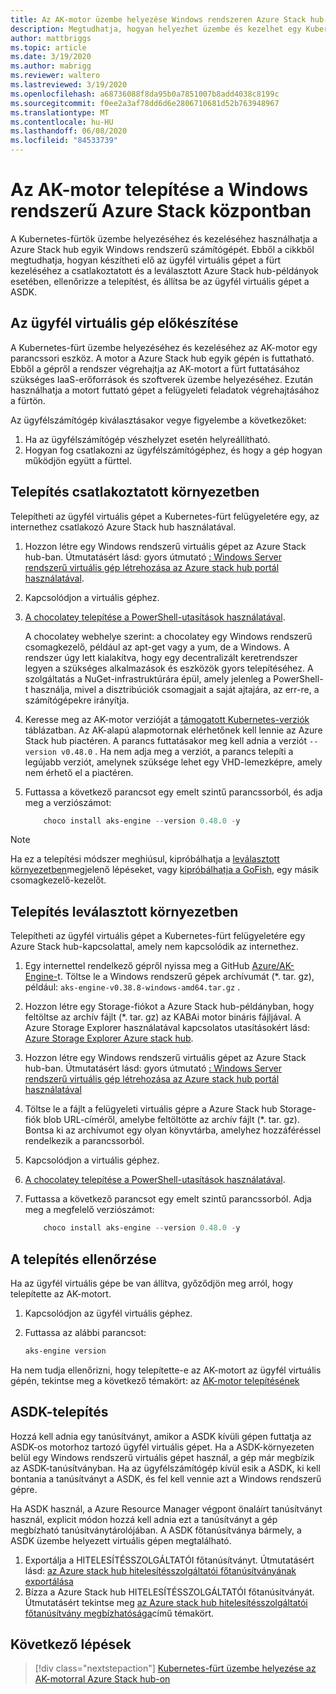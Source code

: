 ```yaml
---
title: Az AK-motor üzembe helyezése Windows rendszeren Azure Stack hub-ban
description: Megtudhatja, hogyan helyezhet üzembe és kezelhet egy Kubernetes-fürtöt egy Windows rendszerű gépen az Azure Stack hub-ban az AK-motor üzemeltetéséhez.
author: mattbriggs
ms.topic: article
ms.date: 3/19/2020
ms.author: mabrigg
ms.reviewer: waltero
ms.lastreviewed: 3/19/2020
ms.openlocfilehash: a68736088f8da95b0a7851007b8add4038c8199c
ms.sourcegitcommit: f0ee2a3af78dd6d6e2806710681d52b763948967
ms.translationtype: MT
ms.contentlocale: hu-HU
ms.lasthandoff: 06/08/2020
ms.locfileid: "84533739"
---
```

# <a name="install-the-aks-engine-on-windows-in-azure-stack-hub"></a>Az AK-motor telepítése a Windows rendszerű Azure Stack központban

A Kubernetes-fürtök üzembe helyezéséhez és kezeléséhez használhatja a Azure Stack hub egyik Windows rendszerű számítógépét. Ebből a cikkből megtudhatja, hogyan készítheti elő az ügyfél virtuális gépet a fürt kezeléséhez a csatlakoztatott és a leválasztott Azure Stack hub-példányok esetében, ellenőrizze a telepítést, és állítsa be az ügyfél virtuális gépet a ASDK.

## <a name="prepare-the-client-vm"></a>Az ügyfél virtuális gép előkészítése

A Kubernetes-fürt üzembe helyezéséhez és kezeléséhez az AK-motor egy parancssori eszköz. A motor a Azure Stack hub egyik gépén is futtatható. Ebből a gépről a rendszer végrehajtja az AK-motort a fürt futtatásához szükséges IaaS-erőforrások és szoftverek üzembe helyezéséhez. Ezután használhatja a motort futtató gépet a felügyeleti feladatok végrehajtásához a fürtön.

Az ügyfélszámítógép kiválasztásakor vegye figyelembe a következőket:

1. Ha az ügyfélszámítógép vészhelyzet esetén helyreállítható.
3. Hogyan fog csatlakozni az ügyfélszámítógéphez, és hogy a gép hogyan működjön együtt a fürttel.

## <a name="install-in-a-connected-environment"></a>Telepítés csatlakoztatott környezetben

Telepítheti az ügyfél virtuális gépet a Kubernetes-fürt felügyeletére egy, az internethez csatlakozó Azure Stack hub használatával.

1. Hozzon létre egy Windows rendszerű virtuális gépet az Azure Stack hub-ban. Útmutatásért lásd: gyors útmutató [: Windows Server rendszerű virtuális gép létrehozása az Azure stack hub portál használatával](https://docs.microsoft.com/azure-stack/user/azure-stack-quick-windows-portal).
2. Kapcsolódjon a virtuális géphez.
3. [A chocolatey telepítése a PowerShell-utasítások használatával](https://chocolatey.org/install#install-with-powershellexe). 

    A chocolatey webhelye szerint: a chocolatey egy Windows rendszerű csomagkezelő, például az apt-get vagy a yum, de a Windows. A rendszer úgy lett kialakítva, hogy egy decentralizált keretrendszer legyen a szükséges alkalmazások és eszközök gyors telepítéséhez. A szolgáltatás a NuGet-infrastruktúrára épül, amely jelenleg a PowerShell-t használja, mivel a disztribúciók csomagjait a saját ajtajára, az err-re, a számítógépekre irányítja.
4. Keresse meg az AK-motor verzióját a [támogatott Kubernetes-verziók](https://github.com/Azure/aks-engine/blob/master/docs/topics/azure-stack.md#supported-aks-engine-versions) táblázatban. Az AK-alapú alapmotornak elérhetőnek kell lennie az Azure Stack hub piactéren. A parancs futtatásakor meg kell adnia a verziót `--version v0.48.0` . Ha nem adja meg a verziót, a parancs telepíti a legújabb verziót, amelynek szüksége lehet egy VHD-lemezképre, amely nem érhető el a piactéren.
5. Futtassa a következő parancsot egy emelt szintű parancssorból, és adja meg a verziószámot:

    ```PowerShell  
        choco install aks-engine --version 0.48.0 -y
    ```

> [!Note]  
> Ha ez a telepítési módszer meghiúsul, kipróbálhatja a [leválasztott környezetben](#install-in-a-disconnected-environment)megjelenő lépéseket, vagy [kipróbálhatja a GoFish](azure-stack-kubernetes-aks-engine-troubleshoot.md#try-gofish), egy másik csomagkezelő-kezelőt.

## <a name="install-in-a-disconnected-environment"></a>Telepítés leválasztott környezetben

Telepítheti az ügyfél virtuális gépet a Kubernetes-fürt felügyeletére egy Azure Stack hub-kapcsolattal, amely nem kapcsolódik az internethez.

1.  Egy internettel rendelkező gépről nyissa meg a GitHub [Azure/AK-Engine-](https://github.com/Azure/aks-engine/releases/latest)t. Töltse le a Windows rendszerű gépek archívumát (*. tar. gz), például: `aks-engine-v0.38.8-windows-amd64.tar.gz` .

2.  Hozzon létre egy Storage-fiókot a Azure Stack hub-példányban, hogy feltöltse az archív fájlt (*. tar. gz) az KABAi motor bináris fájljával. A Azure Storage Explorer használatával kapcsolatos utasításokért lásd: [Azure Storage Explorer Azure stack hub](https://docs.microsoft.com/azure-stack/user/azure-stack-storage-connect-se).

3. Hozzon létre egy Windows rendszerű virtuális gépet az Azure Stack hub-ban. Útmutatásért lásd: gyors útmutató [: Windows Server rendszerű virtuális gép létrehozása az Azure stack hub portál használatával](https://docs.microsoft.com/azure-stack/user/azure-stack-quick-windows-portal)

4.  Töltse le a fájlt a felügyeleti virtuális gépre a Azure Stack hub Storage-fiók blob URL-címéről, amelybe feltöltötte az archív fájlt (*. tar. gz). Bontsa ki az archívumot egy olyan könyvtárba, amelyhez hozzáféréssel rendelkezik a parancssorból.

5. Kapcsolódjon a virtuális géphez.

6. [A chocolatey telepítése a PowerShell-utasítások használatával](https://chocolatey.org/install#install-with-powershellexe). 

7.  Futtassa a következő parancsot egy emelt szintű parancssorból. Adja meg a megfelelő verziószámot:

    ```PowerShell  
        choco install aks-engine --version 0.48.0 -y
    ```

## <a name="verify-the-installation"></a>A telepítés ellenőrzése

Ha az ügyfél virtuális gépe be van állítva, győződjön meg arról, hogy telepítette az AK-motort.

1. Kapcsolódjon az ügyfél virtuális géphez.
2. Futtassa az alábbi parancsot:

    ```PowerShell  
    aks-engine version
    ```

Ha nem tudja ellenőrizni, hogy telepítette-e az AK-motort az ügyfél virtuális gépén, tekintse meg a következő témakört: az [AK-motor telepítésének](azure-stack-kubernetes-aks-engine-troubleshoot.md)


## <a name="asdk-installation"></a>ASDK-telepítés

Hozzá kell adnia egy tanúsítványt, amikor a ASDK kívüli gépen futtatja az ASDK-os motorhoz tartozó ügyfél virtuális gépet. Ha a ASDK-környezeten belül egy Windows rendszerű virtuális gépet használ, a gép már megbízik az ASDK-tanúsítványban. Ha az ügyfélszámítógép kívül esik a ASDK, ki kell bontania a tanúsítványt a ASDK, és fel kell vennie azt a Windows rendszerű gépre.

Ha ASDK használ, a Azure Resource Manager végpont önaláírt tanúsítványt használ, explicit módon hozzá kell adnia ezt a tanúsítványt a gép megbízható tanúsítványtárolójában. A ASDK főtanúsítványa bármely, a ASDK üzembe helyezett virtuális gépen megtalálható.

1. Exportálja a HITELESÍTÉSSZOLGÁLTATÓI főtanúsítványt. Útmutatásért lásd: [az Azure stack hub hitelesítésszolgáltatói főtanúsítványának exportálása](https://docs.microsoft.com/azure-stack/user/azure-stack-version-profiles-azurecli2#export-the-azure-stack-hub-ca-root-certificate)
2. Bízza a Azure Stack hub HITELESÍTÉSSZOLGÁLTATÓI főtanúsítványát. Útmutatásért tekintse meg [az Azure stack hub hitelesítésszolgáltatói főtanúsítvány megbízhatósága](https://docs.microsoft.com/azure-stack/user/azure-stack-version-profiles-azurecli2#trust-the-azure-stack-hub-ca-root-certificate)című témakört.

## <a name="next-steps"></a>Következő lépések

> [!div class="nextstepaction"]
> [Kubernetes-fürt üzembe helyezése az AK-motorral Azure Stack hub-on](azure-stack-kubernetes-aks-engine-deploy-cluster.md)

